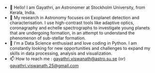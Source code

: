 - 👋 Hello! I am Gayathri, an Astronomer at Stockholm University, from Kerala, India.
- 👀 My research in Astronomy focuses on Exoplanet detection and characterisation. I use high-contrast tools like adaptive optics, coronagraphy and echelle spectrographs to investigate young planets that are undergoing formation, in an attempt to understand the phenomenon of sub-stellar formation.
- 🌱 I'm a Data Science enthusiast and love coding in Python. I am constantly looking for new opportunities and challenges to expand my skills in data processing, analysis and visualization. 
- 📫 How to reach me : gayathri.viswanath@astro.su.se (or) gayathri.viswanath.25@gmail.com

<!---
GayathriVis/GayathriVis is a ✨ special ✨ repository because its `README.md` (this file) appears on your GitHub profile.
You can click the Preview link to take a look at your changes.
--->
